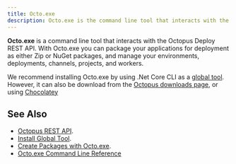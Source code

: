 ```yaml
---
title: Octo.exe
description: Octo.exe is the command line tool that interacts with the Octopus REST API
---
```


**Octo.exe** is a command line tool that interacts with the Octopus Deploy REST API. With Octo.exe you can package your applications for deployment as either Zip or NuGet packages, and manage your environments, deployments, channels, projects, and workers.

We recommend installing Octo.exe by using .Net Core CLI as a [global tool](/docs/octopus-rest-api/octo.exe-command-line/install-global-tool.md). However, it can also be download from the [Octopus downloads page](https://octopus.com/downloads), or using [Chocolatey](https://chocolatey.org/packages/OctopusTools)

## See Also

- [Octopus REST API](/docs/octopus-concepts/api.md).
- [Install Global Tool](/docs/octopus-rest-api/octo.exe-command-line/install-global-tool.md).
- [Create Packages with Octo.exe](/docs/packaging-applications/creeate-packages/octo.exe.md).
- [Octo.exe Command Line Reference](/docs/octopus-rest-api/octo.exe-command-line/index.md)
